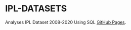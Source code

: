 # IPL-DATASETS
Analyses IPL Dataset 2008-2020 Using SQL
[GitHub Pages](https://medium.com/@jayeshgupta995/sports-analytics-using-sql-3b535466e207).
